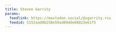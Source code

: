 ```yaml
---
title: Steven Garrity
params:
  feedlink: https://mastodon.social/@sgarrity.rss
  feedid: 5152aad0b258e59ad89dde68823e61f5
---
```

